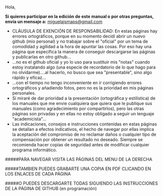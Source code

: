Hola,

**Si quieres participar en la edición de este manual o por otras preguntas, envía un mensaje a:** 
miguelajsmaps@gmail.com

* CLÁUSULA DE EXENCIÓN DE RESPONSABILIDAD: En estas páginas hay errores ortográficos, porque en su momento decidí abrir un nuevo github (mio personal) y no trabajar sobre el "oficial" por un tema de comodidad y agilidad a la hora de apuntar las cosas. Por eso hay una página que especifica la manera de conseguir descargarse las páginas y publicarlas en otro github...
* ...no es el github oficial y yo lo uso para sustituir mis "notas" cuando estoy instalando algo (una especie de recordatorio de lo que hago para no olvidarme)....al hacerlo, no busco que sea "presentable", sino algo rápido y eficaz...
* ...con el tiempo no tengo inconveniente en ir corrigiendo errores ortográficos y añadiendo fotos, pero no es la prioridad en mis páginas personales.
* Sí miraré de dar prioridad a la presentación (ortográfica y estilística) de los manuales que me envie cualquiera que quiera que le publique sus manuales (como agradecimiento por compartirlos), pero las otras páginas son privadas y en ellas no estoy obligado a seguir un lenguaje "academicista"...
* Las indicaciones, consejos e instrucciones contenidas en estas páginas se detallan a efectos indicativos, el hecho de navegar por ellas implica la aceptación del compromiso de no reclamar daños o cualquier tipo de compensación por obtener un resultado no deseado. Siempre se recomienda hacer copias de seguridad antes de modificar cualquier programa informático.

#####PARA NAVEGAR VISITA LAS PÁGINAS DEL MENU DE LA DERECHA

#####TAMBIEN PUEDES GRABARTE UNA COPIA EN PDF CLICANDO EN LOS ENLACES DE CADA PÁGINA

#####O PUEDES DESCARGARTE TODAS SIGUIENDO LAS INSTRUCCIONES DE LA PÁGINA DE GITHUB (en programación)